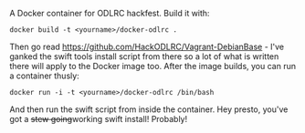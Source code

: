 A Docker container for ODLRC hackfest. Build it with:

```
docker build -t <yourname>/docker-odlrc .
```

Then go read https://github.com/HackODLRC/Vagrant-DebianBase - I've ganked the swift tools install script from there so a lot of what is written there will apply to the Docker image too. After the image builds, you can run a container thusly:

```
docker run -i -t <yourname>/docker-odlrc /bin/bash
```

And then run the swift script from inside the container. Hey presto, you've got a ~~stew going~~working swift install! Probably!

